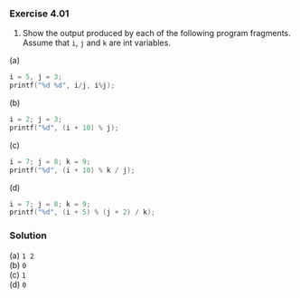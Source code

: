 ### Exercise 4.01

1. Show the output produced by each of the following program fragments. Assume that `i`, `j` and `k` are int variables.

(a)
```c
i = 5, j = 3;
printf("%d %d", i/j, i%j);
```

(b)
```c
i = 2; j = 3;
printf("%d", (i + 10) % j);
````

(c)
```c
i = 7; j = 8; k = 9;
printf("%d", (i + 10) % k / j);
````

(d)
```c
i = 7; j = 8; k = 9;
printf("%d", (i + 5) % (j + 2) / k);
```
### Solution

(a) `1 2`  
(b) `0`  
(c) `1`  
(d) `0`  